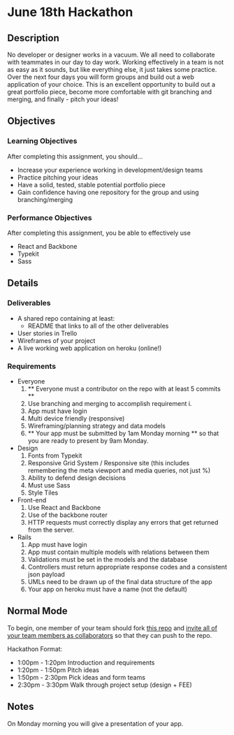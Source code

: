 # June 18th Hackathon

## Description
No developer or designer works in a vacuum. We all need to collaborate with teammates in our day to day work. Working effectively in a team is not as easy as it sounds, but like everything else, it just takes some practice. Over the next four days you will form groups and build out a web application of your choice. This is an excellent opportunity to build out a great portfolio piece, become more comfortable with git branching and merging, and finally - pitch your ideas!


## Objectives

### Learning Objectives

After completing this assignment, you should…

* Increase your experience working in development/design teams
* Practice pitching your ideas
* Have a solid, tested, stable potential portfolio piece
* Gain confidence having one repository for the group and using branching/merging

### Performance Objectives

After completing this assignment, you be able to effectively use

* React and Backbone
* Typekit
* Sass


## Details

### Deliverables

* A shared repo containing at least:
	* README that links to all of the other deliverables
* User stories in Trello
* Wireframes of your project
* A live working web application on heroku (online!)

### Requirements

* Everyone
	1. ** Everyone must a contributor on the repo with at least 5 commits **
	2. Use branching and merging to accomplish requirement i.
	3. App must have login
	4. Multi device friendly (responsive)
	5. Wireframing/planning strategy and data models
	6. ** Your app must be submitted by 1am Monday morning ** so that you are ready to present by 9am Monday.
* Design
	1. Fonts from Typekit
	2. Responsive Grid System / Responsive site (this includes remembering the meta viewport and media queries, not just %)
	3. Ability to defend design decisions
	4. Must use Sass
	5. Style Tiles
* Front-end
	1. Use React and Backbone
	2. Use of the backbone router
	3. HTTP requests must correctly display any errors that get returned from the server.
* Rails
	1. App must have login
	2. App must contain multiple models with relations between them
	3. Validations must be set in the models and the database
	4. Controllers must return appropriate response codes and a consistent json payload
	5. UMLs need to be drawn up of the final data structure of the app
	6. Your app on heroku must have a name (not the default)


## Normal Mode
To begin, one member of your team should fork [this repo](https://github.com/jah2488/backreact) and [invite all of your team members as collaborators](https://help.github.com/articles/adding-collaborators-to-a-personal-repository/) so that they can push to the repo.

Hackathon Format:
* 1:00pm - 1:20pm Introduction and requirements
* 1:20pm - 1:50pm Pitch ideas
* 1:50pm - 2:30pm Pick ideas and form teams
* 2:30pm - 3:30pm Walk through project setup (design + FEE)
            

## Notes

On Monday morning you will give a presentation of your app.
